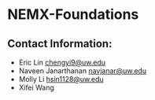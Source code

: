 # NEMX-Foundations

## Contact Information: 
* Eric Lin chengyi9@uw.edu
* Naveen Janarthanan navjanar@uw.edu
* Molly Li hsin1128@uw.edu
* Xifei Wang 
